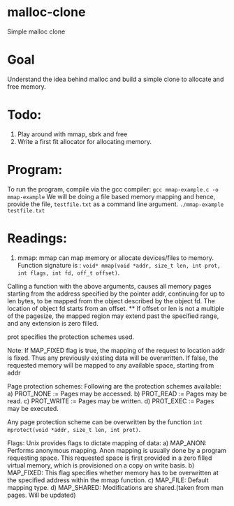 # malloc-clone
Simple malloc clone

# Goal
Understand the idea behind malloc and build a simple clone to allocate and free memory.

# Todo:
1. Play around with mmap, sbrk and free
2. Write a first fit allocator for allocating memory.

# Program:
To run the program, compile via the gcc compiler: `gcc mmap-example.c -o mmap-example`
We will be doing a file based memory mapping and hence, provide the file, `testfile.txt` as a command line argument.
`./mmap-example testfile.txt`

# Readings:
1. mmap:
mmap can map memory or allocate devices/files to memory.
Function signature is : `void* mmap(void *addr, size_t len, int prot, int flags, int fd, off_t offset)`.

Calling a function with the above arguments, causes all memory pages starting from the address specified by the pointer addr, continuing for up to len bytes, to be mapped from the object described by the object fd. The location of object fd starts from an offset.
** If offset or len is not a multiple of the pagesize, the mapped region may extend past the specified range, and any extension is zero filled.

prot specifies the protection schemes used.

Note:
If MAP_FIXED flag is true, the mapping of the request to location addr is fixed. Thus any previously existing data will be overwritten. If false, the requested memory will be mapped to any available space, starting from addr


Page protection schemes:
Following are the protection schemes available:
a) PROT_NONE := Pages may be accessed.
b) PROT_READ := Pages may be read.
c) PROT_WRITE := Pages may be written.
d) PROT_EXEC := Pages may be executed.

Any page protection scheme can be overwritten by the function `int mprotect(void *addr, size_t len, int prot)`.

Flags:
Unix provides flags to dictate mapping of data:
a) MAP_ANON: Performs anonymous mapping. Anon mapping is usually done by a program requesting space. This requested space is first provided in a zero filled virtual memory, which is provisioned on a copy on write basis.
b) MAP_FIXED: This flag specifies whether memory has to be overwritten at the specified address within the mmap function.
c) MAP_FILE: Default mapping type.
d) MAP_SHARED: Modifications are shared.(taken from man pages. Will be updated)
